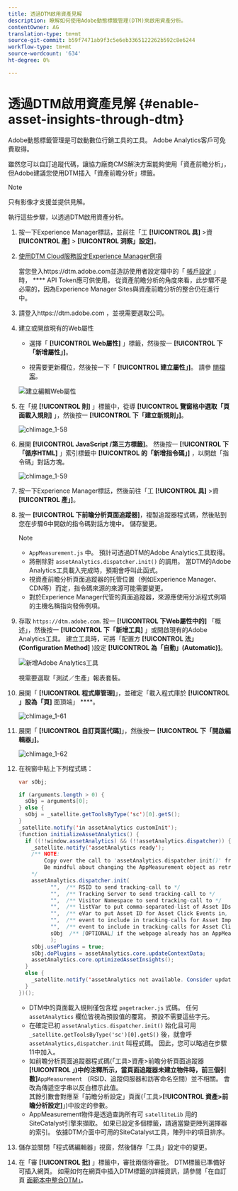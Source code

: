 ```yaml
---
title: 透過DTM啟用資產見解
description: 瞭解如何使用Adobe動態標籤管理(DTM)來啟用資產分析。
contentOwner: AG
translation-type: tm+mt
source-git-commit: b59f7471ab9f3c5e6eb3365122262b592c8e6244
workflow-type: tm+mt
source-wordcount: '634'
ht-degree: 0%

---
```



# 透過DTM啟用資產見解 {#enable-asset-insights-through-dtm}

Adobe動態標籤管理是可啟動數位行銷工具的工具。 Adobe Analytics客戶可免費取得。

雖然您可以自訂追蹤代碼，讓協力廠商CMS解決方案能夠使用「資產前瞻分析」，但Adobe建議您使用DTM插入「資產前瞻分析」標籤。

>[!NOTE]
>
>只有影像才支援並提供見解。

執行這些步驟，以透過DTM啟用資產分析。

1. 按一下Experience Manager標誌，並前往「工 **[!UICONTROL 具]** >資 **[!UICONTROL 產]** > **[!UICONTROL 洞察」設定]**。
1. [使用DTM Cloud服務設定Experience Manager例項](/help/sites-administering/dtm.md)

   當您登入https://dtm.adobe.com並造訪使用者設定檔中的「 [帳戶設定](https://dtm.adobe.com/) 」時， **** API Token應可供使用。 從資產前瞻分析的角度來看，此步驟不是必需的，因為Experience Manager Sites與資產前瞻分析的整合仍在進行中。

1. 請登入https://dtm.adobe.com [](https://dtm.adobe.com/)，並視需要選取公司。
1. 建立或開啟現有的Web屬性

   * 選擇「 **[!UICONTROL Web屬性]** 」標籤，然後按一 **[!UICONTROL 下「新增屬性」]**。

   * 視需要更新欄位，然後按一下「 **[!UICONTROL 建立屬性」]**。 請參 [閱檔案](https://helpx.adobe.com/experience-manager/using/dtm.html)。

   ![建立編輯Web屬性](assets/Create-edit-web-property.png)

1. 在「規 **[!UICONTROL 則]** 」標籤中，從導 **[!UICONTROL 覽窗格中選取「頁面載入規則]** 」，然後按一 **[!UICONTROL 下「建立新規則」]**。

   ![chlimage_1-58](assets/chlimage_1-194.png)

1. 展開 **[!UICONTROL JavaScript /第三方標籤]**。 然後按一 **[!UICONTROL 下「循序HTML]** 」索引標籤中 **[!UICONTROL 的「新增指令碼」]** ，以開啟「指令碼」對話方塊。

   ![chlimage_1-59](assets/chlimage_1-195.png)

1. 按一下Experience Manager標誌，然後前往「工 **[!UICONTROL 具]** >資 **[!UICONTROL 產」]**。
1. 按一 **[!UICONTROL 下前瞻分析頁面追蹤器]**，複製追蹤器程式碼，然後貼到您在步驟6中開啟的指令碼對話方塊中。 儲存變更。

   >[!NOTE]
   >
   >* `AppMeasurement.js` 中。 預計可透過DTM的Adobe Analytics工具取得。
   >* 將刪除對 `assetAnalytics.dispatcher.init()` 的調用。 當DTM的Adobe Analytics工具載入完成時，預期會呼叫此函式。
   >* 視資產前瞻分析頁面追蹤器的托管位置（例如Experience Manager、CDN等）而定，指令碼來源的來源可能需要變更。
   >* 對於Experience Manager代管的頁面追蹤器，來源應使用分派程式例項的主機名稱指向發佈例項。


1. 存取 `https://dtm.adobe.com`. 按一 **[!UICONTROL 下Web屬性中的]** 「概述」，然後按一 **[!UICONTROL 下「新增工具]** 」或開啟現有的Adobe Analytics工具。 建立工具時，可將「配置方 **[!UICONTROL 法」(Configuration Method]** )設定 **[!UICONTROL 為「自動」(Automatic)]**。

   ![新增Adobe Analytics工具](assets/Add-Adobe-Analytics-Tool.png)

   視需要選取「測試／生產」報表套裝。

1. 展開「 **[!UICONTROL 程式庫管理]**」，並確定「載入程式庫於 **[!UICONTROL 」設為「頁]** 面頂端」 ****。

   ![chlimage_1-61](assets/chlimage_1-197.png)

1. 展開「 **[!UICONTROL 自訂頁面代碼]**」，然後按一 **[!UICONTROL 下「開啟編輯器」]**。

   ![chlimage_1-62](assets/chlimage_1-198.png)

1. 在視窗中貼上下列程式碼：

   ```Java
   var sObj;
   
   if (arguments.length > 0) {
     sObj = arguments[0];
   } else {
     sObj = _satellite.getToolsByType('sc')[0].getS();
   }
   _satellite.notify('in assetAnalytics customInit');
   (function initializeAssetAnalytics() {
     if ((!!window.assetAnalytics) && (!!assetAnalytics.dispatcher)) {
       _satellite.notify('assetAnalytics ready');
       /** NOTE:
           Copy over the call to 'assetAnalytics.dispatcher.init()' from Assets Pagetracker
           Be mindful about changing the AppMeasurement object as retrieved above.
       */
       assetAnalytics.dispatcher.init(
             "",  /** RSID to send tracking-call to */
             "",  /** Tracking Server to send tracking-call to */
             "",  /** Visitor Namespace to send tracking-call to */
             "",  /** listVar to put comma-separated-list of Asset IDs for Asset Impression Events in tracking-call, e.g. 'listVar1' */
             "",  /** eVar to put Asset ID for Asset Click Events in, e.g. 'eVar3' */
             "",  /** event to include in tracking-calls for Asset Impression Events, e.g. 'event8' */
             "",  /** event to include in tracking-calls for Asset Click Events, e.g. 'event7' */
             sObj  /** [OPTIONAL] if the webpage already has an AppMeasurement object, please include the object here. If unspecified, Pagetracker Core shall create its own AppMeasurement object */
             );
       sObj.usePlugins = true;
       sObj.doPlugins = assetAnalytics.core.updateContextData;
       assetAnalytics.core.optimizedAssetInsights();
     }
     else {
       _satellite.notify('assetAnalytics not available. Consider updating the Custom Page Code', 4);
     }
   })();
   ```

   * DTM中的頁面載入規則僅包含程 `pagetracker.js` 式碼。 任何 `assetAnalytics` 欄位皆視為預設值的覆寫。 預設不需要這些字元。
   * 在確定已初 `assetAnalytics.dispatcher.init()` 始化且可用 `_satellite.getToolsByType('sc')[0].getS()` 後，就會呼 `assetAnalytics,dispatcher.init` 叫程式碼。 因此，您可以略過在步驟11中加入。
   * 如前瞻分析頁面追蹤器程式碼(「工具>資產>前瞻分析頁面追蹤器&#x200B;**[!UICONTROL 」)中的注釋所示，當頁面追蹤器未建立物件時，前三個引數]**`AppMeasurement` （RSID、追蹤伺服器和訪客命名空間）並不相關。 會改為傳遞空字串以反白標示此值。\
      其餘引數會對應至「前瞻分析設定」頁面(「工具>**[!UICONTROL 資產>前瞻分析設定]**」)中設定的參數。
   * AppMeasurement物件是透過查詢所有可 `satelliteLib` 用的SiteCatalyst引擎來擷取。 如果已設定多個標籤，請適當變更陣列選擇器的索引。 依據DTM介面中可用的SiteCatalyst工具，陣列中的項目排序。

1. 儲存並關閉「程式碼編輯器」視窗，然後儲存「工具」設定中的變更。
1. 在「審 **[!UICONTROL 批]** 」標籤中，審批兩個待審批。 DTM標籤已準備好可插入網頁。 如需如何在網頁中插入DTM標籤的詳細資訊，請參閱「在自訂頁 [面範本中整合DTM」](https://blogs.adobe.com/experiencedelivers/experience-management/integrating-dtm-custom-aem6-page-template/)。

